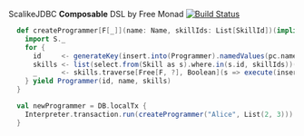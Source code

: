 ScalikeJDBC **Composable** DSL by Free Monad  [![Build Status](https://travis-ci.org/gakuzzzz/free-scalikejdbc.svg?branch=feature%2Ftest)](https://travis-ci.org/gakuzzzz/free-scalikejdbc)

```scala
  def createProgrammer[F[_]](name: Name, skillIds: List[SkillId])(implicit S: ScalikeJDBC[F], M: Applicative[Free[F, ?]]) = {
    import S._
    for {
      id     <- generateKey(insert.into(Programmer).namedValues(pc.name -> name))
      skills <- list(select.from(Skill as s).where.in(s.id, skillIds))(Skill(s))
      _      <- skills.traverse[Free[F, ?], Boolean](s => execute(insert.into(ProgrammerSkill).namedValues(sc.programmerId -> id, sc.skillId -> s.id)))
    } yield Programmer(id, name, skills)
  }
```

```scala
  val newProgrammer = DB.localTx {
    Interpreter.transaction.run(createProgrammer("Alice", List(2, 3)))
  }
```
